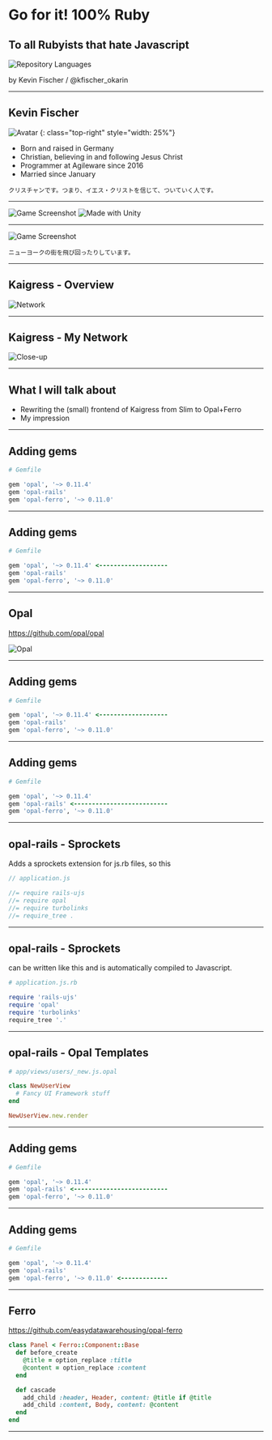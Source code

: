 # Go for it! 100% Ruby

## To all Rubyists that hate Javascript

![Repository Languages](images/01_repository_languages.png)

by Kevin Fischer / @kfischer_okarin

---

## Kevin Fischer

![Avatar](images/02_avatar.jpg)
{: class="top-right" style="width: 25%"}

* Born and raised in Germany
* Christian, believing in and
  following Jesus Christ
* Programmer at Agileware since 2016
* Married since January

```note
クリスチャンです。つまり、イエス・クリストを信じて、ついていく人です。
```

---

![Game Screenshot](images/03_game_screenshot.png)
![Made with Unity](images/03_unity.png)

---

![Game Screenshot](images/04_spiderman.jpg)

```note
ニューヨークの街を飛び回ったりしています。
```

---

## Kaigress - Overview

![Network](images/05_kaigress.png)

---

## Kaigress - My Network

![Close-up](images/06_kaigress2.png)

---

## What I will talk about

* Rewriting the (small) frontend of Kaigress from Slim to Opal+Ferro
* My impression

---

## Adding gems

```ruby
# Gemfile

gem 'opal', '~> 0.11.4'
gem 'opal-rails'
gem 'opal-ferro', '~> 0.11.0'
```

---

## Adding gems

```ruby
# Gemfile

gem 'opal', '~> 0.11.4' <-------------------
gem 'opal-rails'
gem 'opal-ferro', '~> 0.11.0'
```

---

## Opal

https://github.com/opal/opal

![Opal](images/07_opal.png)

---

## Adding gems

```ruby
# Gemfile

gem 'opal', '~> 0.11.4' <-------------------
gem 'opal-rails'
gem 'opal-ferro', '~> 0.11.0'
```

---

## Adding gems

```ruby
# Gemfile

gem 'opal', '~> 0.11.4'
gem 'opal-rails' <--------------------------
gem 'opal-ferro', '~> 0.11.0'
```

---

## opal-rails - Sprockets

Adds a sprockets extension for js.rb files, so this

```js
// application.js

//= require rails-ujs
//= require opal
//= require turbolinks
//= require_tree .
```

---

## opal-rails - Sprockets

can be written like this and is automatically compiled to Javascript.

```ruby
# application.js.rb

require 'rails-ujs'
require 'opal'
require 'turbolinks'
require_tree '.'
```

---

## opal-rails - Opal Templates

```ruby
# app/views/users/_new.js.opal

class NewUserView
  # Fancy UI Framework stuff
end

NewUserView.new.render
```

---

## Adding gems

```ruby
# Gemfile

gem 'opal', '~> 0.11.4'
gem 'opal-rails' <--------------------------
gem 'opal-ferro', '~> 0.11.0'
```

---

## Adding gems

```ruby
# Gemfile

gem 'opal', '~> 0.11.4'
gem 'opal-rails'
gem 'opal-ferro', '~> 0.11.0' <-------------
```

---

## Ferro

https://github.com/easydatawarehousing/opal-ferro

```ruby
class Panel < Ferro::Component::Base
  def before_create
    @title = option_replace :title
    @content = option_replace :content
  end

  def cascade
    add_child :header, Header, content: @title if @title
    add_child :content, Body, content: @content
  end
end
```

---

